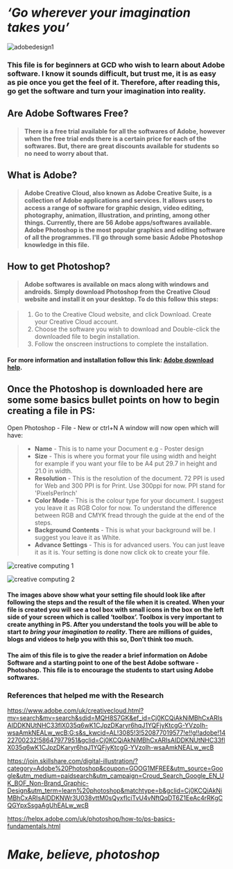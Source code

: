 
# *‘Go wherever your imagination takes you’*

![adobedesign1](https://user-images.githubusercontent.com/94533126/142504297-3e508393-4833-4c37-aeae-1cfddd1dcb20.jpg)


### This file is for beginners at GCD who wish to learn about Adobe software. I know it sounds difficult, but trust me, it is as easy as pie once you get the feel of it. Therefore, after reading this, go get the software and turn your imagination into reality. 

## Are Adobe Softwares Free?

> #### There is a free trial available for all the softwares of Adobe, however when the free trial ends there is a certain price for each of the softwares. But, there are great discounts available for students so no need to worry about that. 

## What is Adobe?

> #### Adobe Creative Cloud, also known as Adobe Creative Suite, is a collection of Adobe applications and services. It allows users to access a range of software for graphic design, video editing, photography, animation, illustration, and printing, among other things. Currently, there are 56 Adobe apps/softwares available. Adobe Photoshop is the most popular graphics and editing software of all the programmes. I'll go through some basic Adobe Photoshop knowledge in this file.



## How to get Photoshop?

> #### Adobe softwares is available on macs along with windows and androids. Simply download Photoshop from the Creative Cloud website and install it on your desktop. To do this follow this steps:

> 1. Go to the Creative Cloud website, and click Download. Create your Creative Cloud account. 
> 2. Choose the software you wish to download and Double-click the downloaded file to begin installation.
> 3. Follow the onscreen instructions to complete the installation. 

#### For more information and installation follow this link: [Adobe download help](https://helpx.adobe.com/creative-cloud/help/download-install-Photoshop.html).

## Once the Photoshop is downloaded here are some some basics bullet points on how to begin creating a file in PS:

Open Photoshop - File - New or ctrl+N
 A window will now open which will have:
> - **Name** - This is to name your Document e.g - Poster design
> - **Size** - This is where you format your file using width and height for example if you want your file to be A4 put 29.7 in height and 21.0 in width.
> - **Resolution** - This is the resolution of the document. 72 PPI is used for Web and 300 PPI is for Print. Use 300ppi for now. PPI stand for 'PixelsPerInch'
> - **Color Mode** - This is the colour type for your document. I suggest you leave it as RGB Color for now. To understand the difference between RGB and CMYK fread through the guide at the end of the steps. 
> - **Background Contents** - This is what your background will be. I suggest you leave it as White.
> - **Advance Settings** - This is for advanced users. You can just leave it as it is.
Your setting is done now click ok to create your file. 
 
 
![creative computing 1](https://user-images.githubusercontent.com/94533126/142496812-82a5f657-4788-4904-94de-7721058a2220.jpg)
 
 
![creative computing 2](https://user-images.githubusercontent.com/94533126/142496733-edc8d4e4-a3a2-4f93-a86d-567536401ca7.jpg)
 
 
#### The images above show what your setting file should look like after following the steps and the result of the file when it is created. When your file is created you will see a tool box with small icons in the box on the left side of your screen which is called ‘toolbox’. Toolbox is very important to create anything in PS. After you understand the tools you will be able to start ***to bring your imagination to reality***. There are millions of guides, blogs and videos to help you with this so, Don’t think too much. 
 
#### The aim of this file is to give the reader a brief information on Adobe Software and a starting point to one of the best Adobe software - Photoshop. This file is to encourage the students to start using Adobe softwares. 



### References that helped me with the Research
 
<https://www.adobe.com/uk/creativecloud.html?mv=search&mv=search&sdid=MQH8S7GK&ef_id=Cj0KCQiAkNiMBhCxARIsAIDDKNUtNHC33flX035q6wK1CJpzDKaryr6hqJ1YQFjyKtcgG-YVzoIh-wsaAmkNEALw_wcB:G:s&s_kwcid=AL!3085!3!520877019577!e!!g!!adobe!1422700232!58647977951&gclid=Cj0KCQiAkNiMBhCxARIsAIDDKNUtNHC33flX035q6wK1CJpzDKaryr6hqJ1YQFjyKtcgG-YVzoIh-wsaAmkNEALw_wcB>
 
<https://join.skillshare.com/digital-illustration/?category=Adobe%20Photoshop&coupon=GOOG1MFREE&utm_source=Google&utm_medium=paidsearch&utm_campaign=Croud_Search_Google_EN_UK_BOF_Non-Brand_Graphic-Design&utm_term=learn%20photoshop&matchtype=b&gclid=Cj0KCQiAkNiMBhCxARIsAIDDKNWr3U038vttM0sQyxfIciTvU4vNftQqDT6Z1EeAc4rRKgCQGYpxSsgaAgUhEALw_wcB>
 
<https://helpx.adobe.com/uk/photoshop/how-to/ps-basics-fundamentals.html>




# ***Make, believe, photoshop***
